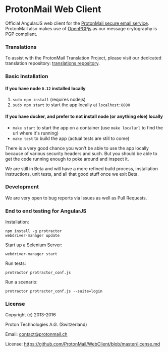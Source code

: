ProtonMail Web Client
=======

Official AngularJS web client for the [ProtonMail secure email service](https://protonmail.com). ProtonMail also makes use of [OpenPGPjs](https://github.com/openpgpjs/openpgpjs) as our message crytography is PGP compliant.

### Translations

To assist with the ProtonMail Translation Project, please visit our dedicated translation repository: [translations repository](https://github.com/ProtonMail/translations).

### Basic Installation

#### If you have node `0.12` installed locally

1. `sudo npm install` (requires nodejs)
2. `sudo npm start` to start the app locally at `localhost:8080`

#### If you have docker, and prefer to not install node (or anything else) locally

- `make start` to start the app on a container (use `make localurl` to find the url where it's running)
- `make test` to build the app (actual tests are still to come)

There is a very good chance you won't be able to use the app locally because of various security headers and such. But you should be able to get the code running enough to poke around and inspect it.

We are still in Beta and will have a more refined build process, installation instructions, unit tests, and all that good stuff once we exit Beta.

### Development

We are very open to bug reports via Issues as well as Pull Requests.

### End to end testing for AngularJS

Installation:

```shell
npm install -g protractor
webdriver-manager update
```

Start up a Selenium Server:

```shell
webdriver-manager start
```

Run tests:

```shell
protractor protractor_conf.js
```

Run a scenario:

```shell
protractor protractor_conf.js --suite=login
```

### License

Copyright (c) 2013-2016

Proton Technologies A.G. (Switzerland)

Email: contact@protonmail.ch

License: https://github.com/ProtonMail/WebClient/blob/master/license.md
